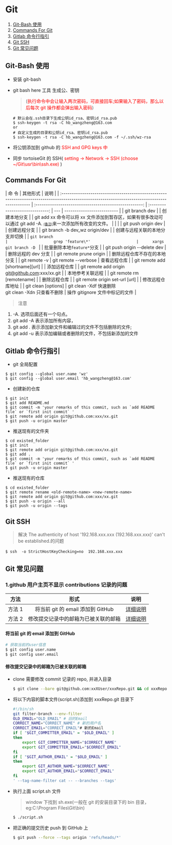 # Git

1. [Git-Bash 使用](#git_bash)
2. [Commands For Git](#git_command)
3. [Gitlab 命令行指引](#gitlab_command)
4. [Git SSH](#git_ssh)
5. [Git 常见问题](#git_faq)

<a name="git_bash" id="git_bash">

## Git-Bash 使用

- 安装 git-bash
- git bash here 工具 生成公、密钥

  > (<font color=red>执行命令中会让输入两次密码，可直接回车;如果输入了密码，那么以后每次 git 操作都会弹出输入密码</font>)

  ```shell
  # 默认会在.ssh目录下生成公钥id_rsa、密钥id_rsa.pub
  $ ssh-keygen -t rsa -C hb_wangzheng@163.com
  or
  # 自定义生成的目录和公钥id_rsa、密钥id_rsa.pub
  $ ssh-keygen -t rsa -C hb_wangzheng@163.com -f ~/.ssh/wz-rsa
  ```

- 将公钥添加到 github 的<font color=red> SSH and GPG keys 中 </font>
- 同步 tortoiseGit 的 SSH(<font color=red> setting -> Network -> SSH (choose ~/Git\usr\bin\ssh.exe) </font> )

<a name="git_command" id="git_command">

## Commands For Git

| 命 令                                                                                                                                          |                        其他形式                        |              说明               |
| :--------------------------------------------------------------------------------------------------------------------------------------------- | :----------------------------------------------------: | :-----------------------------: | --- | -------------------------- |
| git branch dev                                                                                                                                 |                                                        |          创建本地分支           |
| git add xx 命令可以将 xx 文件添加到暂存区，如果有很多改动可以通过 git add -A. <font size=1>[(备注)](#remark1)</font>来一次添加所有改变的文件。 |                                                        |                                 |
| git push origin dev                                                                                                                            |                                                        |          创建远程分支           |
| git branch -b dev_wz origin/dev                                                                                                                |                                                        | 创建与远程关联的本地分支并切换  |
| `git branch                                                                                                                                    |                    grep 'feature\*'                    |      xargs git branch -D `      |     | 批量删除本地`feature*`分支 |
| git push origin --delete dev                                                                                                                   |                                                        |       删除远程的 dev 分支       |
| git remote prune origin                                                                                                                        |                                                        |  删除远程仓库不存在的本地分支   |
| git remote -v                                                                                                                                  |                  git remote --verbose                  |          查看远程仓库           |
| git remote add [shortname][url]                                                                                                                |                                                        |          添加远程仓库           |
| git remote add origin git@github.com:xxx/xx.git                                                                                                |                                                        |        本地参考关联远程         |
| git remote rm [remotename]                                                                                                                     |                                                        |          删除远程仓库           |
| git remote origin set-url [url]                                                                                                                |                                                        |        修改远程仓库地址         |
| git clean [options]                                                                                                                            | git clean -Xdf 快速删除<br>git clean -Xdn 只查看不删除 | 操作 gitignore 文件中标记的文件 |

<a name="remark1" id="remark1">

> 注意

1. -A. 选项后面还有一个句点。
2. git add -A 表示添加所有内容，
3. git add . 表示添加新文件和编辑过的文件不包括删除的文件;
4. git add -u 表示添加编辑或者删除的文件，不包括新添加的文件

<a name="gitlab_command" id="gitlab_command">

## Gitlab 命令行指引

- git 全局配置

```shell
$ git config --global user.name 'wz'
$ git config --global user.email 'hb_wangzheng@163.com'
```

- 创建新的仓库

```shell
$ git init
$ git add README.md
$ git commit -m 'your remarks of this commit, such as `add README file` or `first init commit` '
$ git remote add origin git@github.com:xxx/xx.git
$ git push -u origin master
```

- 推送现有的文件夹

```shell
$ cd existed_folder
$ git init
$ git remote add origin git@github.com:xxx/xx.git
$ git add .
$ git commit -m 'your remarks of this commit, such as `add README file` or `first init commit` '
$ git push -u origin master
```

- 推送现有的仓库

```shell
$ cd existed_folder
$ git remote rename <old-remote-name> <new-remote-name>
$ git remote add origin git@github.com:xxx/xx.git
$ git push -u origin --all
$ git push -u origin --tags
```

<a name="git_ssh" id="git_ssh">

## Git SSH

> 解决 The authenticity of host '192.168.xxx.xxx (192.168.xxx.xxx)' can't be established.的问题

```shell
$ ssh  -o StrictHostKeyChecking=no  192.168.xxx.xxx　
```

<a name="git_faq" id="git_faq">

## Git 常见问题

### 1.github 用户主页不显示 contributions 记录的问题

|  方法  |                 形式                 |                  说明                  |
| :----: | :----------------------------------: | :------------------------------------: |
| 方法 1 |  将当前 git 的 email 添加到 GitHub   |    [详细说明](#add_email_to_github)    |
| 方法 2 | 修改提交记录中的邮箱为已被关联的邮箱 | [详细说明](#correlate_email_to_github) |

<a name="add_email_to_github" id="add_email_to_github">

#### 将当前 git 的 email 添加到 GitHub

```bash
# 获取当前的user信息
$ git config user.name
$ git config user.email
```

<a name="correlate_email_to_github" id="correlate_email_to_github">

#### 修改提交记录中的邮箱为已被关联的邮箱

- clone 需要修改 commit 记录的 repo, 并进入目录

  ```bash
  $ git clone --bare git@github.com:xxXUser/xxxRepo.git && cd xxxRepo.git
  ```

- 将以下内容的脚本文件(script.sh)添加到 xxxRepo.git 目录下

  ```bash
  #!/bin/sh
  git filter-branch --env-filter
  OLD_EMAIL="OLD_EMAIL" # 旧的Email
  CORRECT_NAME="CORRECT_NAME" # 新的用户名
  CORRECT_EMAIL="CORRECT_EMAIL"# 新的Email
  if [ "$GIT_COMMITTER_EMAIL" = "$OLD_EMAIL" ]
  then
      export GIT_COMMITTER_NAME="$CORRECT_NAME"
      export GIT_COMMITTER_EMAIL="$CORRECT_EMAIL"
  fi
  if [ "$GIT_AUTHOR_EMAIL" = "$OLD_EMAIL" ]
  then
      export GIT_AUTHOR_NAME="$CORRECT_NAME"
      export GIT_AUTHOR_EMAIL="$CORRECT_EMAIL"
  fi
  ' --tag-name-filter cat -- --branches --tags'

  ```

- 执行上面 script.sh 文件

  > window 下找到 sh.exe(一般在 git 的安装目录下的 bin 目录，eg:C:\Program Files\Git\bin)

  ```bash
  $ ./script.sh
  ```

- 把正确的提交历史 push 到 GitHub 上
  ```bash
  $ git push --force --tags origin 'refs/heads/*'
  ```
